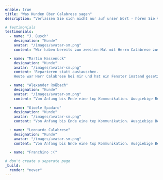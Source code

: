 ```yaml
---
enable: true
title: "Was Kunden über Calabrese sagen"
description: "Verlassen Sie sich nicht nur auf unser Wort - hören Sie von einigen unserer zufriedenen Benutzer!  Sehen Sie sich einige unserer Erfahrungsberichte an, um zu erfahren, was andere über Calabrese sagen."

# Testimonials
testimonials:
  - name: "J. Busch"
    designation: "Kunde"
    avatar: "/images/avatar-sm.png"
    content: "Wir haben bereits zum zweiten Mal mit Herrn Calabrese zusammengearbeitet. Er und sein Team haben für uns mehrere Arbeiten im Rahmen einer Hausrenovierung ausgeführt. Die Kommunikation und Flexibilität von Herrn Calabrese sowie die Ausführung der Arbeiten haben unsere bereits schon hohen Erwartungen (vom letzten Mal) übertroffen. Wir werden uns bei zukünftig anfallenden Arbeiten immer wieder an Herrn Calabrese und sein Team wenden und können ihn bedenkenlos weiterempfehlen. Hohe Qualität zu fairen Preisen!."

  - name: "Martin Hassenück"
    designation: "Kunde"
    avatar: "/images/avatar-sm.png"
    content: 'Reparieren statt austauschen.
    Heute war Herr Calabrese bei mir und hat ein Fenster instand gesetzt. Andere Handwerker winken bei 30 Jahre alten Fenstern ab und behaupten "die müssen ausgetauscht werden" aber nicht Herr Calabrese. Böden mit mitgebrachten Decken geschützt, Fensterflügel ausgehängt, Verschraubungen erneuert, Fensterflügel wieder eingesetzt...so stelle ich mir ein Handwerker vor. Nachdem die "Baustelle" von Ihm gesäubert wurde verschwand Herr Cabrese nach nicht mal einer Stunde. Ich kann diese Firma uneingeschränkt empfehlen und lasse mal 5 Sterne da die hat er sich verdient...schade das es solche Firmen fast nicht mehr gibt.'

  - name: "Alexander Roßbach"
    designation: "Kunde"
    avatar: "/images/avatar-sm.png"
    content: "Von Anfang bis Ende eine top Kommunikation. Ausgiebige Beratung, individuell und professionell. Dazu eine Umsetzung geprägt von hoher Qualität, Zuverlässigkeit und einem reibungslosen Ablauf. Wir sind rundum zufrieden."
  
  - name: "Gioele Spadaro"
    designation: "Kunde"
    avatar: "/images/avatar-sm.png"
    content: "Von Anfang bis Ende eine top Kommunikation. Ausgiebige Beratung, individuell und professionell. Dazu eine Umsetzung geprägt von hoher Qualität, Zuverlässigkeit und einem reibungslosen Ablauf. Wir sind rundum zufrieden."

  - name: "Leonardo Calabrese"
    designation: "Kunde"
    avatar: "/images/avatar-sm.png"
    content: "Von Anfang bis Ende eine top Kommunikation. Ausgiebige Beratung, individuell und professionell. Dazu eine Umsetzung geprägt von hoher Qualität, Zuverlässigkeit und einem reibungslosen Ablauf. Wir sind rundum zufrieden."
  
  - name: "Franchino :("

# don't create a separate page
_build:
  render: "never"
---
```

